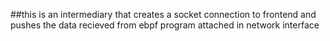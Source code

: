 ##this is an intermediary that creates a socket connection to frontend and pushes the data recieved from ebpf program attached in network interface
